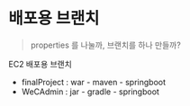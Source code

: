 # 배포용 브랜치

> properties 를 나눌까, 브랜치를 하나 만들까?

EC2 배포용 브랜치

- finalProject : war - maven - springboot
- WeCAdmin : jar - gradle - springboot
